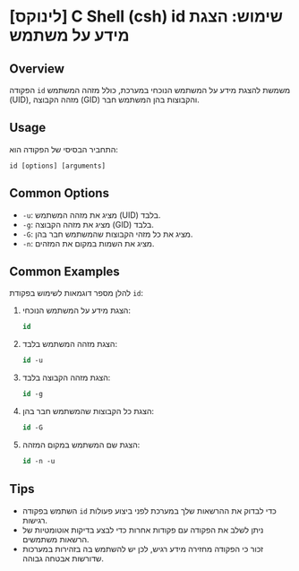 # [לינוקס] C Shell (csh) id שימוש: הצגת מידע על משתמש

## Overview
הפקודה `id` משמשת להצגת מידע על המשתמש הנוכחי במערכת, כולל מזהה המשתמש (UID), מזהה הקבוצה (GID) והקבוצות בהן המשתמש חבר.

## Usage
התחביר הבסיסי של הפקודה הוא:
```
id [options] [arguments]
```

## Common Options
- `-u`: מציג את מזהה המשתמש (UID) בלבד.
- `-g`: מציג את מזהה הקבוצה (GID) בלבד.
- `-G`: מציג את כל מזהי הקבוצות שהמשתמש חבר בהן.
- `-n`: מציג את השמות במקום את המזהים.

## Common Examples
להלן מספר דוגמאות לשימוש בפקודת `id`:

1. הצגת מידע על המשתמש הנוכחי:
   ```csh
   id
   ```

2. הצגת מזהה המשתמש בלבד:
   ```csh
   id -u
   ```

3. הצגת מזהה הקבוצה בלבד:
   ```csh
   id -g
   ```

4. הצגת כל הקבוצות שהמשתמש חבר בהן:
   ```csh
   id -G
   ```

5. הצגת שם המשתמש במקום המזהה:
   ```csh
   id -n -u
   ```

## Tips
- השתמש בפקודה `id` כדי לבדוק את ההרשאות שלך במערכת לפני ביצוע פעולות רגישות.
- ניתן לשלב את הפקודה עם פקודות אחרות כדי לבצע בדיקות אוטומטיות של הרשאות משתמשים.
- זכור כי הפקודה מחזירה מידע רגיש, לכן יש להשתמש בה בזהירות במערכות שדורשות אבטחה גבוהה.